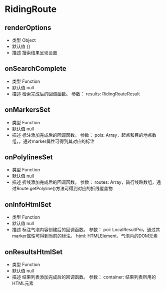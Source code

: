 

# RidingRoute

## renderOptions
* 类型  Object
* 默认值 {}
* 描述 	搜索结果呈现设置


## onSearchComplete
* 类型  Function
* 默认值 null
* 描述 检索完成后的回调函数。 参数： results: RidingRouteResult

## onMarkersSet
* 类型  Function
* 默认值 null
* 描述 标注添加完成后的回调函数。 参数： pois: Array，起点和目的地点数组，。通过marker属性可得到其对应的标注

## onPolylinesSet
* 类型  Function
* 默认值 null
* 描述  	折线添加完成后的回调函数。 参数： routes: Array，骑行线路数组，通过Route.getPolyline()方法可得到对应的折线覆盖物

## onInfoHtmlSet
* 类型  Function
* 默认值 null
* 描述 标注气泡内容创建后的回调函数。 参数： poi: LocalResultPoi，通过其marker属性可得到当前的标注。 html: HTMLElement，气泡内的DOM元素

## onResultsHtmlSet
* 类型  Function
* 默认值 null
* 描述  结果列表添加完成后的回调函数。 参数： container: 结果列表所用的HTML元素


 



